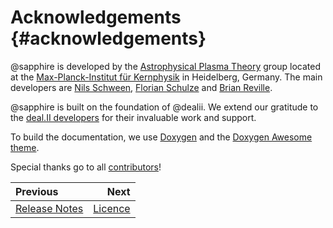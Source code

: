 # Acknowledgements {#acknowledgements}

@sapphire is developed by the [Astrophysical Plasma
Theory](https://www.mpi-hd.mpg.de/mpi/en/research/scientific-divisions-and-groups/independent-research-groups/apt)
group located at the [Max-Planck-Institut für
Kernphysik](https://www.mpi-hd.mpg.de/mpi/en/) in Heidelberg, Germany. The main
developers are
[Nils Schween](https://github.com/nils-schween),
[Florian Schulze](https://github.com/floschulze) and
[Brian Reville](https://github.com/brevrev).

@sapphire is built on the foundation of @dealii. We extend our gratitude to the
[deal.II developers](https://www.dealii.org/authors.html) for their invaluable
work and support.

To build the documentation, we use [Doxygen](https://www.doxygen.nl) and the
[Doxygen Awesome theme](https://github.com/jothepro/doxygen-awesome-css).

Special thanks go to all
[contributors](https://github.com/sapphirepp/sapphirepp/graphs/contributors)!

<div class="section_buttons">

| Previous                        |                Next |
| :------------------------------ | ------------------: |
| [Release Notes](#release-notes) | [Licence](#licence) |

</div>
